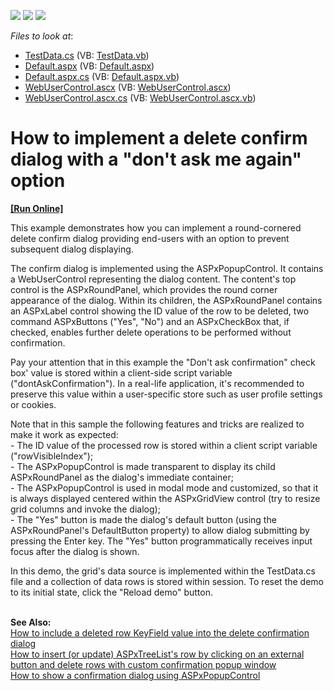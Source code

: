 <!-- default badges list -->
![](https://img.shields.io/endpoint?url=https://codecentral.devexpress.com/api/v1/VersionRange/128540794/22.1.4%2B)
[![](https://img.shields.io/badge/Open_in_DevExpress_Support_Center-FF7200?style=flat-square&logo=DevExpress&logoColor=white)](https://supportcenter.devexpress.com/ticket/details/E1120)
[![](https://img.shields.io/badge/📖_How_to_use_DevExpress_Examples-e9f6fc?style=flat-square)](https://docs.devexpress.com/GeneralInformation/403183)
<!-- default badges end -->
<!-- default file list -->
*Files to look at*:

* [TestData.cs](./CS/WebSite/App_Code/TestData.cs) (VB: [TestData.vb](./VB/WebSite/App_Code/TestData.vb))
* [Default.aspx](./CS/WebSite/Default.aspx) (VB: [Default.aspx](./VB/WebSite/Default.aspx))
* [Default.aspx.cs](./CS/WebSite/Default.aspx.cs) (VB: [Default.aspx.vb](./VB/WebSite/Default.aspx.vb))
* [WebUserControl.ascx](./CS/WebSite/WebUserControl.ascx) (VB: [WebUserControl.ascx](./VB/WebSite/WebUserControl.ascx))
* [WebUserControl.ascx.cs](./CS/WebSite/WebUserControl.ascx.cs) (VB: [WebUserControl.ascx.vb](./VB/WebSite/WebUserControl.ascx.vb))
<!-- default file list end -->
# How to implement a delete confirm dialog with a "don't ask me again" option
<!-- run online -->
**[[Run Online]](https://codecentral.devexpress.com/128540794/)**
<!-- run online end -->


<p>This example demonstrates how you can implement a round-cornered delete confirm dialog providing end-users with an option to prevent subsequent dialog displaying.</p>
<p>The confirm dialog is implemented using the ASPxPopupControl. It contains a WebUserControl representing the dialog content. The content's top control is the ASPxRoundPanel, which provides the round corner appearance of the dialog. Within its children, the ASPxRoundPanel contains an ASPxLabel control showing the ID value of the row to be deleted, two command ASPxButtons ("Yes", "No") and an ASPxCheckBox that, if checked, enables further delete operations to be performed without confirmation.</p>
<p>Pay your attention that in this example the "Don't ask confirmation" check box' value is stored within a client-side script variable ("dontAskConfirmation"). In a real-life application, it's recommended to preserve this value within a user-specific store such as user profile settings or cookies. </p>
<p>Note that in this sample the following features and tricks are realized to make it work as expected:<br /> - The ID value of the processed row is stored within a client script variable ("rowVisibleIndex");<br /> - The ASPxPopupControl is made transparent to display its child ASPxRoundPanel as the dialog's immediate container;<br /> - The ASPxPopupControl is used in modal mode and customized, so that it is always displayed centered within the ASPxGridView control (try to resize grid columns and invoke the dialog);<br /> - The "Yes" button is made the dialog's default button (using the ASPxRoundPanel's DefaultButton property) to allow dialog submitting by pressing the Enter key. The "Yes" button programmatically receives input focus after the dialog is shown.</p>
<p>In this demo, the grid's data source is implemented within the TestData.cs file and a collection of data rows is stored within session. To reset the demo to its initial state, click the "Reload demo" button.<br /><br /></p>
<p><strong>See Also:</strong><br /> <a href="https://supportcenter.devexpress.com/ticket/details/e131/how-to-include-a-deleted-row-keyfield-value-into-the-delete-confirmation-dialog">How to include a deleted row KeyField value into the delete confirmation dialog</a><br /> <a href="https://supportcenter.devexpress.com/internal/ticket/details/E2938"> How to insert (or update) ASPxTreeList's row by clicking on an external button and delete rows with custom confirmation popup window<br /></a><a href="https://supportcenter.devexpress.com/internal/ticket/details/T103862">How to show a confirmation dialog using ASPxPopupControl</a><a href="https://supportcenter.devexpress.com/internal/ticket/details/E2938"><br /><br /></a></p>

<br/>


